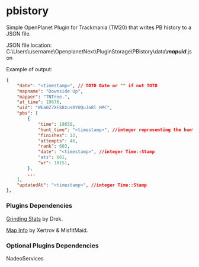 # pbistory

Simple OpenPlanet Plugin for Trackmania (TM20) that writes PB history to a JSON file.

JSON file location: C:\Users\username\OpenplanetNext\PluginStorage\PBistory\data\\_**mapuid**_.json

Example of output:

```json
{
    "date": "<timestamp>", // TOTD Date or "" if not TOTD
    "mapname": "Downside Up",
    "mapper": "TNTree.",
    "at_time": 19676,
    "uid": "WEa0Z7XFk8zus0YUQuJo8l_HMC",
    "pbs": [
        {
            "time": 19650,
            "hunt_time": "<timestamp>", //integer representing the hunting time from the GrindingStats plugin
            "finishes": 12,
            "attempts": 46,
            "rank": 603,
            "date": "<timestamp>", //integer Time::Stamp
            "ats": 661,
            "wr": 18151,
        },
        ...
    ],
    "updatedAt": "<timestamp>", //integer Time::Stamp
},
```

### Plugins Dependencies

[Grinding Stats](https://openplanet.dev/plugin/grindingstats) by Drek.

[Map Info](https://openplanet.dev/plugin/mapinfo) by Xertrov & MisfitMaid.

### Optional Plugins Dependencies

NadeoServices
